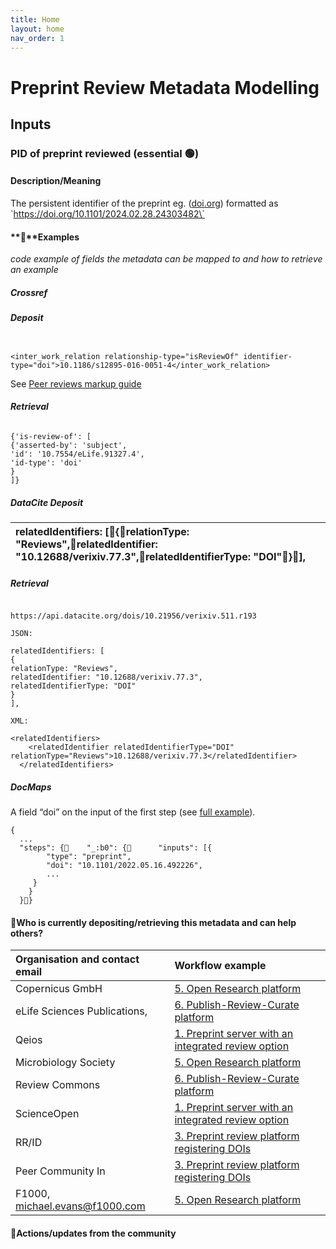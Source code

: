 ```yaml
---
title: Home
layout: home
nav_order: 1
---
```


# Preprint Review Metadata Modelling

##  **Inputs**

### PID of preprint reviewed (essential 🟢)

#### Description/Meaning

The persistent identifier of the preprint eg. ([doi.org](http://doi.org)) formatted as \`https://doi.org/10.1101/2024.02.28.24303482\`

#### **🤖**Examples

*code example of fields the metadata can be mapped to and how to retrieve an example*

##### Crossref

###### ***Deposit***

```

<inter_work_relation relationship-type="isReviewOf" identifier-type="doi">10.1186/s12895-016-0051-4</inter_work_relation>

```

See [Peer reviews markup guide](https://www.crossref.org/documentation/schema-library/markup-guide-record-types/peer-reviews/#00077)

###### ***Retrieval***

```
{'is-review-of': [
{'asserted-by': 'subject',
'id': '10.7554/eLife.91327.4',
'id-type': 'doi'
}
]}
```

##### DataCite ***Deposit***

| relatedIdentifiers: \[{relationType: "Reviews",relatedIdentifier: "10.12688/verixiv.77.3",relatedIdentifierType: "DOI"}\], |
| :---- |

#####  ***Retrieval***

```

https://api.datacite.org/dois/10.21956/verixiv.511.r193

JSON:

relatedIdentifiers: [
{
relationType: "Reviews",
relatedIdentifier: "10.12688/verixiv.77.3",
relatedIdentifierType: "DOI"
}
],

XML:

<relatedIdentifiers>
    <relatedIdentifier relatedIdentifierType="DOI" relationType="Reviews">10.12688/verixiv.77.3</relatedIdentifier>
  </relatedIdentifiers>

```

##### DocMaps

A field “doi” on the input of the first step (see [full example](https://data-hub-api.elifesciences.org/enhanced-preprints/docmaps/v2/by-publisher/elife/get-by-manuscript-id?manuscript_id=86824)).

```
{
  ...
  "steps": {    "_:b0": {      "inputs": [{
        "type": "preprint",
        "doi": "10.1101/2022.05.16.492226",
        ...
     }
    }
  }}
```

#### 🙏Who is currently depositing/retrieving this metadata and can help others? 

| Organisation and contact email | Workflow example |
| :---- | :---- |
| Copernicus GmbH | [5\. Open Research platform](https://osf.io/preprints/metaarxiv/yu4sm_v1)  |
| eLife Sciences Publications, | [6\. Publish-Review-Curate platform](https://osf.io/preprints/metaarxiv/yu4sm_v1) |
| Qeios | [1\. Preprint server with an integrated review option](https://osf.io/preprints/metaarxiv/yu4sm_v1) |
| Microbiology Society | [5\. Open Research platform](https://osf.io/preprints/metaarxiv/yu4sm_v1) |
| Review Commons | [6\. Publish-Review-Curate platform](https://osf.io/preprints/metaarxiv/yu4sm_v1) |
| ScienceOpen | [1\. Preprint server with an integrated review option](https://osf.io/preprints/metaarxiv/yu4sm_v1) |
| RR/ID | [3\. Preprint review platform registering DOIs](https://osf.io/preprints/metaarxiv/yu4sm_v1) |
| Peer Community In | [3\. Preprint review platform registering DOIs](https://osf.io/preprints/metaarxiv/yu4sm_v1) |
| F1000, michael.evans@f1000.com | [5\. Open Research platform](https://osf.io/preprints/metaarxiv/yu4sm_v1) |

#### 💪Actions/updates from the community 
